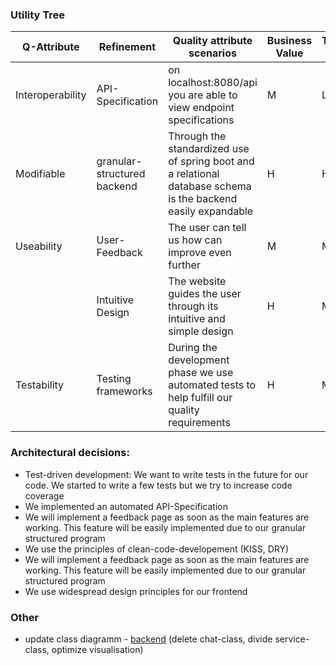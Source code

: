 ### Utility Tree
| Q-Attribute |	Refinement |	Quality attribute scenarios |	Business Value |	Technical Risk |
|-------------|------------|------------------------------|----------------|-----------------|
| Interoperability |	API-Specification |	on localhost:8080/api you are able to view endpoint specifications |	M |	L |
| Modifiable |	granular-structured backend |	Through the standardized use of spring boot and a relational database schema is the backend easily expandable | H |	H |			
|Useability	| User-Feedback	| The user can tell us how can improve even further	| M	| M |
||Intuitive Design |	The website guides the user through its intuitive and simple design	| H |	M |
|Testability	| Testing frameworks	| During the development phase we use automated tests to help fulfill our quality requirements	| H	| M |

### Architectural decisions:
- Test-driven development: We want to write tests in the future for our code. We started to write a few tests but we try to increase code coverage
- We implemented an automated API-Specification
- We will implement a feedback page as soon as the main features are working. This feature will be easily implemented due to our granular structured program
- We use the principles of clean-code-developement (KISS, DRY)
- We will implement a feedback page as soon as the main features are working. This feature will be easily implemented due to our granular structured program
- We use widespread design principles for our frontend



### Other
- update class diagramm - [backend](https://github.com/dhbw-ka-tinf22b5-dinder/Dinder-SRS/blob/main/Diagramme/Klassendiagramme/Backend.png) (delete chat-class, divide service-class, optimize visualisation)

